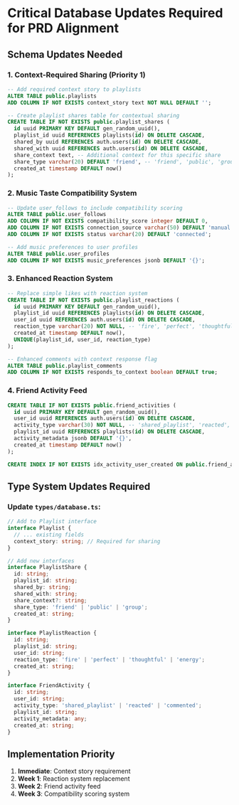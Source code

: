 # Critical Database Updates Required for PRD Alignment

## Schema Updates Needed

### 1. Context-Required Sharing (Priority 1)
```sql
-- Add required context story to playlists
ALTER TABLE public.playlists 
ADD COLUMN IF NOT EXISTS context_story text NOT NULL DEFAULT '';

-- Create playlist shares table for contextual sharing
CREATE TABLE IF NOT EXISTS public.playlist_shares (
  id uuid PRIMARY KEY DEFAULT gen_random_uuid(),
  playlist_id uuid REFERENCES playlists(id) ON DELETE CASCADE,
  shared_by uuid REFERENCES auth.users(id) ON DELETE CASCADE,
  shared_with uuid REFERENCES auth.users(id) ON DELETE CASCADE,
  share_context text, -- Additional context for this specific share
  share_type varchar(20) DEFAULT 'friend', -- 'friend', 'public', 'group'
  created_at timestamp DEFAULT now()
);
```

### 2. Music Taste Compatibility System
```sql
-- Update user_follows to include compatibility scoring
ALTER TABLE public.user_follows 
ADD COLUMN IF NOT EXISTS compatibility_score integer DEFAULT 0,
ADD COLUMN IF NOT EXISTS connection_source varchar(50) DEFAULT 'manual',
ADD COLUMN IF NOT EXISTS status varchar(20) DEFAULT 'connected';

-- Add music preferences to user profiles
ALTER TABLE public.user_profiles 
ADD COLUMN IF NOT EXISTS music_preferences jsonb DEFAULT '{}';
```

### 3. Enhanced Reaction System
```sql
-- Replace simple likes with reaction system
CREATE TABLE IF NOT EXISTS public.playlist_reactions (
  id uuid PRIMARY KEY DEFAULT gen_random_uuid(),
  playlist_id uuid REFERENCES playlists(id) ON DELETE CASCADE,
  user_id uuid REFERENCES auth.users(id) ON DELETE CASCADE,
  reaction_type varchar(20) NOT NULL, -- 'fire', 'perfect', 'thoughtful', 'energy'
  created_at timestamp DEFAULT now(),
  UNIQUE(playlist_id, user_id, reaction_type)
);

-- Enhanced comments with context response flag
ALTER TABLE public.playlist_comments 
ADD COLUMN IF NOT EXISTS responds_to_context boolean DEFAULT true;
```

### 4. Friend Activity Feed
```sql
CREATE TABLE IF NOT EXISTS public.friend_activities (
  id uuid PRIMARY KEY DEFAULT gen_random_uuid(),
  user_id uuid REFERENCES auth.users(id) ON DELETE CASCADE,
  activity_type varchar(30) NOT NULL, -- 'shared_playlist', 'reacted', 'commented'
  playlist_id uuid REFERENCES playlists(id) ON DELETE CASCADE,
  activity_metadata jsonb DEFAULT '{}',
  created_at timestamp DEFAULT now()
);

CREATE INDEX IF NOT EXISTS idx_activity_user_created ON public.friend_activities(user_id, created_at DESC);
```

## Type System Updates Required

### Update `types/database.ts`:
```typescript
// Add to Playlist interface
interface Playlist {
  // ... existing fields
  context_story: string; // Required for sharing
}

// Add new interfaces
interface PlaylistShare {
  id: string;
  playlist_id: string;
  shared_by: string;
  shared_with: string;
  share_context?: string;
  share_type: 'friend' | 'public' | 'group';
  created_at: string;
}

interface PlaylistReaction {
  id: string;
  playlist_id: string;
  user_id: string;
  reaction_type: 'fire' | 'perfect' | 'thoughtful' | 'energy';
  created_at: string;
}

interface FriendActivity {
  id: string;
  user_id: string;
  activity_type: 'shared_playlist' | 'reacted' | 'commented';
  playlist_id: string;
  activity_metadata: any;
  created_at: string;
}
```

## Implementation Priority

1. **Immediate**: Context story requirement
2. **Week 1**: Reaction system replacement
3. **Week 2**: Friend activity feed
4. **Week 3**: Compatibility scoring system 